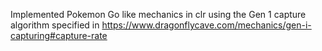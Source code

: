 Implemented Pokemon Go like mechanics in clr using the Gen 1 capture algorithm specified in https://www.dragonflycave.com/mechanics/gen-i-capturing#capture-rate
